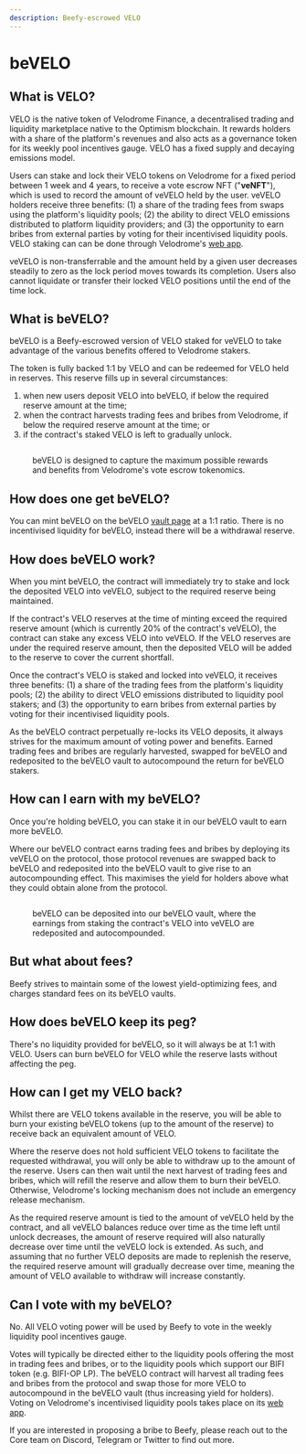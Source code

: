 ```yaml
---
description: Beefy-escrowed VELO
---
```


# beVELO

## What is VELO?

VELO is the native token of Velodrome Finance, a decentralised trading and liquidity marketplace native to the Optimism blockchain. It rewards holders with a share of the platform's revenues and also acts as a governance token for its weekly pool incentives gauge. VELO has a fixed supply and decaying emissions model.

Users can stake and lock their VELO tokens on Velodrome for a fixed period between 1 week and 4 years, to receive a vote escrow NFT ("**veNFT**"), which is used to record the amount of veVELO held by the user. veVELO holders receive three benefits: (1) a share of the trading fees from swaps using the platform's liquidity pools; (2) the ability to direct VELO emissions distributed to platform liquidity providers; and (3) the opportunity to earn bribes from external parties by voting for their incentivised liquidity pools. VELO staking can can be done through Velodrome's [web app](https://app.velodrome.finance/vest).

veVELO is non-transferrable and the amount held by a given user decreases steadily to zero as the lock period moves towards its completion. Users also cannot liquidate or transfer their locked VELO positions until the end of the time lock.

## What is beVELO?

beVELO is a Beefy-escrowed version of VELO staked for veVELO to take advantage of the various benefits offered to Velodrome stakers.

The token is fully backed 1:1 by VELO and can be redeemed for VELO held in reserves. This reserve fills up in several circumstances:

1. when new users deposit VELO into beVELO, if below the required reserve amount at the time;&#x20;
2. when the contract harvests trading fees and bribes from Velodrome, if below the required reserve amount at the time; or
3. if the contract's staked VELO is left to gradually unlock.

<figure><img src="../../../.gitbook/assets/bevelo_poster-1.png" alt=""><figcaption><p>beVELO is designed to capture the maximum possible rewards and benefits from Velodrome's vote escrow tokenomics.</p></figcaption></figure>

## How does one get beVELO?

You can mint beVELO on the beVELO [vault page](https://app.beefy.finance/vault/beefy-bevelo) at a 1:1 ratio. There is no incentivised liquidity for beVELO, instead there will be a withdrawal reserve.

## How does beVELO work?

When you mint beVELO, the contract will immediately try to stake and lock the deposited VELO into veVELO, subject to the required reserve being maintained.

If the contract's VELO reserves at the time of minting exceed the required reserve amount (which is currently 20% of the contract's veVELO), the contract can stake any excess VELO into veVELO. If the VELO reserves are under the required reserve amount, then the deposited VELO will be added to the reserve to cover the current shortfall.

Once the contract's VELO is staked and locked into veVELO, it receives three benefits: (1) a share of the trading fees from the platform's liquidity pools; (2) the ability to direct VELO emissions distributed to liquidity pool stakers; and (3) the opportunity to earn bribes from external parties by voting for their incentivised liquidity pools.

As the beVELO contract perpetually re-locks its VELO deposits, it always strives for the maximum amount of voting power and benefits. Earned trading fees and bribes are regularly harvested, swapped for beVELO and redeposited to the beVELO vault to autocompound the return for beVELO stakers.

## How can I earn with my beVELO?

Once you're holding beVELO, you can stake it in our beVELO vault to earn more beVELO.&#x20;

Where our beVELO contract earns trading fees and bribes by deploying its veVELO on the protocol, those protocol revenues are swapped back to beVELO and redeposited into the beVELO vault to give rise to an autocompounding effect. This maximises the yield for holders above what they could obtain alone from the protocol.

<figure><img src="../../../.gitbook/assets/bevelo_vault-1.png" alt=""><figcaption><p>beVELO can be deposited into our beVELO vault, where the earnings from staking the contract's VELO into veVELO are redeposited and autocompounded.</p></figcaption></figure>

## But what about fees?

Beefy strives to maintain some of the lowest yield-optimizing fees, and charges standard fees on its beVELO vaults.

## How does beVELO keep its peg?

There's no liquidity provided for beVELO, so it will always be at 1:1 with VELO. Users can burn beVELO for VELO while the reserve lasts without affecting the peg.&#x20;

## How can I get my VELO back?

Whilst there are VELO tokens available in the reserve, you will be able to burn your existing beVELO tokens (up to the amount of the reserve) to receive back an equivalent amount of VELO.

Where the reserve does not hold sufficient VELO tokens to facilitate the requested withdrawal, you will only be able to withdraw up to the amount of the reserve.  Users can then wait until the next harvest of trading fees and bribes, which will refill the reserve and allow them to burn their beVELO. Otherwise, Velodrome's locking mechanism does not include an emergency release mechanism.

As the required reserve amount is tied to the amount of veVELO held by the contract, and all veVELO balances reduce over time as the time left until unlock decreases, the amount of reserve required will also naturally decrease over time until the veVELO lock is extended. As such, and assuming that no further VELO deposits are made to replenish the reserve, the required reserve amount will gradually decrease over time, meaning the amount of VELO available to withdraw will increase constantly.&#x20;

## Can I vote with my beVELO?

No. All VELO voting power will be used by Beefy to vote in the weekly liquidity pool incentives gauge.&#x20;

Votes will typically be directed either to the liquidity pools offering the most in trading fees and bribes, or to the liquidity pools which support our BIFI token (e.g. BIFI-OP LP). The beVELO contract will harvest all trading fees and bribes from the protocol and swap those for more VELO to autocompound in the beVELO vault (thus increasing yield for holders). Voting on Velodrome's incentivised liquidity pools takes place on its [web app](https://app.velodrome.finance/vote).

If you are interested in proposing a bribe to Beefy, please reach out to the Core team on Discord, Telegram or Twitter to find out more.
